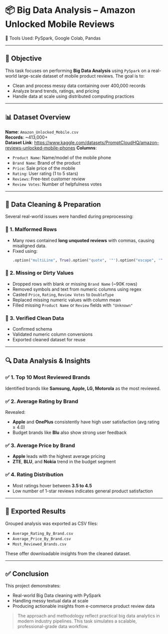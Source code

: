 
# 📦 Big Data Analysis – Amazon Unlocked Mobile Reviews 
🔧 Tools Used: PySpark, Google Colab, Pandas

---

## 📌 Objective

This task focuses on performing **Big Data Analysis** using `PySpark` on a real-world large-scale dataset of mobile product reviews. The goal is to:
- Clean and process messy data containing over 400,000 records
- Analyze brand trends, ratings, and pricing
- Handle data at scale using distributed computing practices

---

## 📊 Dataset Overview

**Name**: `Amazon_Unlocked_Mobile.csv`  
**Records**: ~413,000+  
**Dataset Link**: https://www.kaggle.com/datasets/PromptCloudHQ/amazon-reviews-unlocked-mobile-phones
**Columns**:
- `Product Name`: Name/model of the mobile phone
- `Brand Name`: Brand of the product
- `Price`: Sale price of the mobile
- `Rating`: User rating (1 to 5 stars)
- `Reviews`: Free-text customer review
- `Review Votes`: Number of helpfulness votes

---

## 🧹 Data Cleaning & Preparation

Several real-world issues were handled during preprocessing:

### 🔹 1. Malformed Rows
- Many rows contained **long unquoted reviews** with commas, causing misaligned data.
- Fixed using:
  ```python
  .option("multiLine", True).option("quote", '"').option("escape", '"')
  ```

### 🔹 2. Missing or Dirty Values
- Dropped rows with blank or missing `Brand Name` (~90K rows)
- Removed symbols and text from numeric columns using regex
- Casted `Price`, `Rating`, `Review Votes` to `DoubleType`
- Replaced missing numeric values with column mean
- Filled missing `Product Name` or `Review` fields with `"Unknown"`

### 🔹 3. Verified Clean Data
- Confirmed schema
- Validated numeric column conversions
- Exported cleaned dataset for reuse

---

## 🔍 Data Analysis & Insights

### ✅ 1. Top 10 Most Reviewed Brands
Identified brands like **Samsung, Apple, LG, Motorola** as the most reviewed.

### ✅ 2. Average Rating by Brand
Revealed:
- **Apple** and **OnePlus** consistently have high user satisfaction (avg rating ≥ 4.0)
- Budget brands like **Blu** also show strong user feedback

### ✅ 3. Average Price by Brand
- **Apple** leads with the highest average pricing
- **ZTE**, **BLU**, and **Nokia** trend in the budget segment

### ✅ 4. Rating Distribution
- Most ratings hover between **3.5 to 4.5**
- Low number of 1-star reviews indicates general product satisfaction

---

## 📁 Exported Results

Grouped analysis was exported as CSV files:
- `Average_Rating_By_Brand.csv`
- `Average_Price_By_Brand.csv`
- `Most_Reviewed_Brands.csv`

These offer downloadable insights from the cleaned dataset.

---

## ✅ Conclusion

This project demonstrates:
- Real-world Big Data cleaning with PySpark
- Handling messy textual data at scale
- Producing actionable insights from e-commerce product review data

> The approach and methodology reflect practical big data analytics in modern industry pipelines. This task simulates a scalable, professional-grade data workflow.

